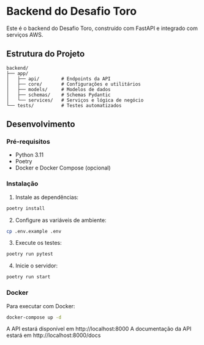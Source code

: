 # Backend do Desafio Toro

Este é o backend do Desafio Toro, construído com FastAPI e integrado com serviços AWS.

## Estrutura do Projeto

```
backend/
├── app/
│   ├── api/        # Endpoints da API
│   ├── core/       # Configurações e utilitários
│   ├── models/     # Modelos de dados
│   ├── schemas/    # Schemas Pydantic
│   └── services/   # Serviços e lógica de negócio
└── tests/          # Testes automatizados
```

## Desenvolvimento

### Pré-requisitos
- Python 3.11
- Poetry
- Docker e Docker Compose (opcional)

### Instalação

1. Instale as dependências:
```bash
poetry install
```

2. Configure as variáveis de ambiente:
```bash
cp .env.example .env
```

3. Execute os testes:
```bash
poetry run pytest
```

4. Inicie o servidor:
```bash
poetry run start
```

### Docker

Para executar com Docker:

```bash
docker-compose up -d
``` 

A API estará disponível em http://localhost:8000
A documentação da API estará em http://localhost:8000/docs 